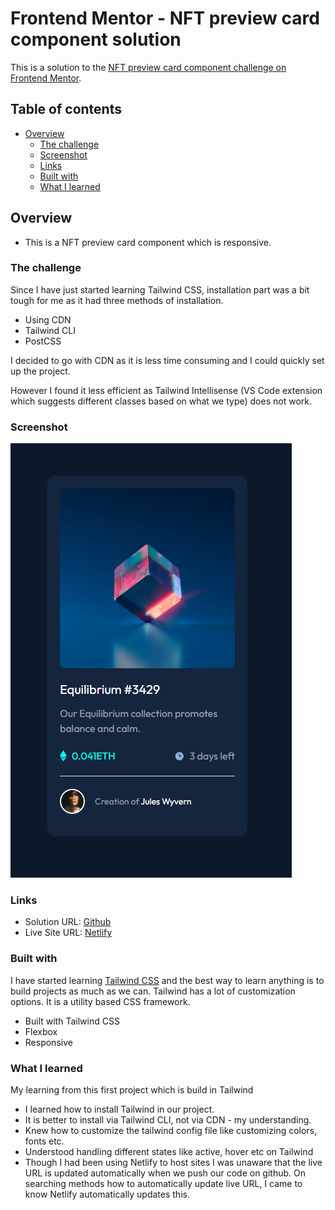 # Frontend Mentor - NFT preview card component solution

This is a solution to the [NFT preview card component challenge on Frontend Mentor](https://www.frontendmentor.io/challenges/nft-preview-card-component-SbdUL_w0U). 

## Table of contents

- [Overview](#overview)
  - [The challenge](#the-challenge)
  - [Screenshot](#screenshot)
  - [Links](#links)
  - [Built with](#built-with)
  - [What I learned](#what-i-learned)
## Overview
- This is a NFT preview card component which is responsive.

### The challenge

Since I have just started learning Tailwind CSS, installation part was a bit tough for me as it had three methods of installation.
- Using CDN
- Tailwind CLI
- PostCSS

I decided to go with CDN as it is less time consuming and I could quickly set up the project. 

However I found it less efficient as Tailwind Intellisense (VS Code extension which suggests different classes based on what we type) does not work. 
### Screenshot

![NFT-CARD](./images/nft-screenshot.png)


### Links

- Solution URL: [Github](https://github.com/rk-codeflow/tw1-nft-preview-card)
- Live Site URL: [Netlify](https://nft-card-componentt.netlify.app/)


### Built with

I have started learning [Tailwind CSS](https://tailwindcss.com/) and the best way to learn anything is to build projects as much as we can. Tailwind has a lot of customization options. It is a utility based CSS framework.

- Built with Tailwind CSS
- Flexbox
- Responsive 

### What I learned
My learning from this first project which is build in Tailwind
- I learned how to install Tailwind in our project.
- It is better to install via Tailwind CLI, not via CDN - my understanding.
- Knew how to customize the tailwind config file like customizing colors, fonts etc.
- Understood handling different states like active, hover etc on Tailwind
- Though I had been using Netlify to host sites I was unaware that the live URL is updated automatically when we push our code on github. On searching methods how to     automatically update live URL, I came to know Netlify automatically updates this.